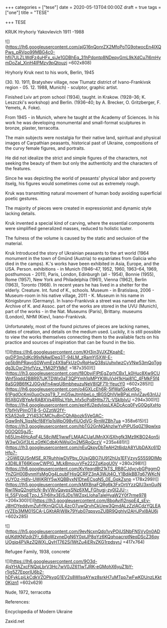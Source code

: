 +++
categories = ["tese"]
date = 2020-05-13T04:00:00Z
draft = true
tags = ["one"]
title = "TESE"

+++
TESE

KRUK Hryhoriy Yakovlevich 1911 -1988

![](https://lh6.googleusercontent.com/ajG16nQonrZX2MfoPoTG9otwocEn4IXQPws_pRVpo99MBG4c0-hfIi7ULZLWdFz4uHFx_siJe1GDBhEq_31hPdontp8NDepyGmL9kXdCu7l6mHymDoZaI_XinH4IPMzy9pQtouzj =602x808)

Hryhoriy Kruk next to his work, Berlin, 1945

(30. 10. 1911, Bratyshev village, now Tlumatz district of Ivano-Frankivsk region - 05. 12. 1988, Munich) - sculptor, graphic artist.

Finished Lviv art prom school (1934), taught. in Krakow. (1928–36; K. Leszczki's workshop) and Berlin. (1936–40; by A. Brecker, O. Gritzberger, F. Yemets, A. Foke).

From 1945 - in Munich, where he taught at the Academy of Sciences. In his work he was developing monumental and small-format sculptures in bronze, plaster, terracotta.

The main subjects were nostalgia for their native land, spiritual and physical images of Carpathian peasants, historical past of Ukraine, compositions of the curvy female figures, and portraits.

He did not idealize the strict and simple figures of the characters, not seeking the beauty of them but only the authenticity and the characters of the features.

Since he was depicting the world of peasants’ physical labor and poverty itselg, his figures would sometimes come out as extremely rough.

Kruk was transmitting natural movement of human body avoiding superficial poetic gestures.

The majority of pieces were created in expressionist and dynamic style lacking details.

Kruk invented a special kind of carving, where the essential components were simplified generalized masses, reduced to holistic luster.

The fulness of the volume is caused by the static and seclusion of the material.

Kruk Introduced the story of Ukrainian peasants to the art world (1964 monument in the town of Gmünd (Austria) to expatriates from Galicia who died in the camps). K.'s works have been exhibited in Asia, Europe, and the USA. Person. exhibitions - in Munich (1946–47, 1952, 1960, 1963–64, 1969, posthumous - 2011), Paris, London, Edinburgh (all - 1954), Bonnie (1955), Rome (1957), New York and Philadelphia (1961), Vienna (1962), Berlin (1963), Toronto (1968). In recent years he has lived in a shelter for the elderly. Creature. Int. fund of K., schools. Museum - in Bratislava, 2006 - Museum-room in his native village, 2011 - K. Museum in his name in Königsbrunn (Germany). In Ivano-Frankivsk a street was named after him. Archive of K. and Assoc. part of the works are stored in the UVU (Munich), part of the works - in the Nat. Museums (Paris), Brittany. museums (London), NHM (Kiev), Ivano-Frankivsk.

Unfortunately, most of the found pictures of pieces are lacking names, dates of creation, and details on the medium used. Luckily, it is still possible to view the works themselves connecting them to the available facts on his practice and sources of inspiration that can be found in the bio.

![](https://lh6.googleusercontent.com/KH3in3VJXZKpahE-gvDP3m2dKc99xNAwlDeq3T-94LM_zRamYj5XW-E-op5b9hPRayoS0WymEz4X9aFkUzOvRqHwQ38sUuhvIwzCyVNw53mQqTggdg3LOxr2HvfVzx_YMj2PYMkF =187x350)![](https://lh3.googleusercontent.com/f8ObyiFlPtEgZgrhCBx1_k0Huc8Xw9CUWnf5lqdd2B8R97IJKTDWx0aT3QPYmh1qMPYKWuVxH1kHaj81C_4FMkF5f48aSG9B6fK2J0GykFn4wqU8mbheuzuNeV8IQF71I-YeucY0 =602x285)![](https://lh6.googleusercontent.com/o4GXLcEh6R-5lfWafGxkxf0g-61PgdOcKmi0uoOxzqT9_7_mG5wJtmhbeLo_tBGSQhIVleBPaLmlyIZav63nUJR5X6GVBYeArRABXVs4RRsLYbh_hfx5cPq8Htts77L-VSkIblvU =294x300)![](https://lh4.googleusercontent.com/epHfJ2edylqsLKADcAcq0FyG0QgXxHof7bfHVPImOT8-5-OZztW2fY-KSAS2p9_2YI4S3CMChuBnCQhAbozk5VeGAC-Gqw9nN_1IqsNcf88YIp1sWpO98vfjUOdVG-RrnWZBh7ua =358x615)![](https://lh3.googleusercontent.com/hbTG2GnNQAhzIwYvPiPU5q0Z19pwlxq0GOQ0SgJ5-h65Um4tHcAqF4L58cjME1jwwFLMAACUafJMnXXjSXhgfk3Mz9KBO24on5iW3wOiGjf3LtLzGtfKCdbKrNWsiOn2M5RoQczV =235x481)![](https://lh3.googleusercontent.com/nEuQkpyDbTeAH2t6idzA8YUbDAXc61DHfp7--2GWEQUSnMSE_R7RuhhjwDVPbv_OUsjQBO7iU912hUs1EFVzvyS55S9DlMpx3D8L8T66KiowCWPIG_MLkBmouvVFe222ZqKpgU0V =280x298)![](https://lh6.googleusercontent.com/KvYeqrdBt21kTS_RB8CJdycybGPggmOYnZGH00BynmYsMgOg4LpubFHisQCRPZ3nA3WJt4O_Y1BdikBB7q67WKcNvUYOz-Hdlv-UWjKRIY5wXQBByxN1DtwECsqN5_0E_GqkZsnp =178x299)![](https://lh5.googleusercontent.com/kMXBnaFQRg6k3FxOrtiYzzQIU3xnGujNRwj1NqQ2ngHcN-8yVWvQaypsSNz6XM_FGhugj-zy0I2JU--H_5SFVpqETzoJ_57r6lhx3EjSJDs1WZqxLIohaTaIeHyaW2Y0f7rme978 =206x300)![](https://lh3.googleusercontent.com/8boAvifj2nspE4_sEv-J8HOYeddvmZufrfKrnQiCUL4zcO7uwQrvhCkUew3QmdALzZzIACdzYQLEArVZEb3MM01SCA-LGKtARjW8k79Yub07qpsyoZUBR9Qghlyl2AHJPxI8AU6j =602x285)

![](https://lh5.googleusercontent.com/9evNcxnQdo1vyPOjUSNbFNSVy0n0ADpUKdtKNfzdrZFr_6iBoWzvneDgN6Y0ptJP8qYz6KQqhoacrptNeqDScZ36qyUOgjq4PVAzZQWXj_QyHT762Si1WtZu4iERvZKG1rpdsyrJ =417x764)

Refugee Family, 1938, concrete\`

![](https://lh6.googleusercontent.com/9O3d-4jsYHAZxcFNQqLbrV3Hc7wV0JZ611wTJRK-eGMohX6yuZ1bY-r1ig5Z7EporIU6b2-hDFvkLpiLkCdkVZOPkyqG1EV2s8WIsqAYwz8srkH7uMTpp7wFwKDUnzLKkt0Kjzn1 =602x629)

Nude, 1972, terracotta

References:

Encyclopedia of Modern Ukraine

Zaxid.net